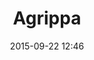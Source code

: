 ---
title: Agrippa
layout: post
date: 2015-09-22 12:46
numero: 3
image: 3_agrippa.png
thumb: 3_agrippa.svg
wiki: https://it.wikipedia.org/wiki/Marco_Vipsanio_Agrippa
source: https://commons.wikimedia.org/wiki/File:Marcus_agrippa_louvre_portrait.jpg
source-name: Wikimedia Commons
autore: luca corsato
social-autore: https://twitter.com/lucacorsato
social-idea: https://twitter.com/domenica_pate
idea: Domenica Pate
tags:
- uomo
- persona storica
---